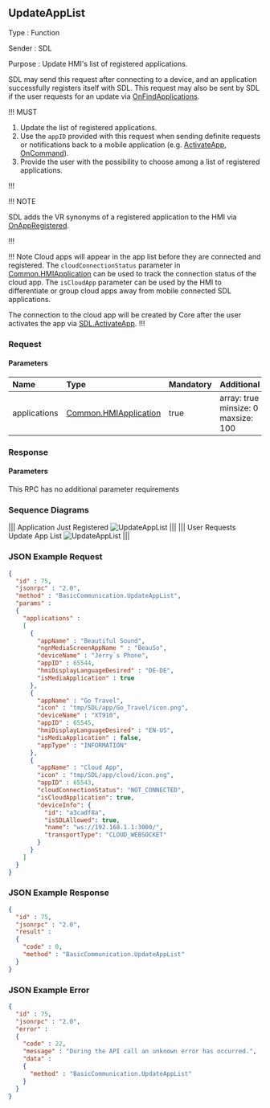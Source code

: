 ## UpdateAppList

Type
: Function

Sender
: SDL

Purpose
: Update HMI's list of registered applications.

SDL may send this request after connecting to a device, and an application successfully registers itself with SDL. This request may also be sent by SDL if the user requests for an update via [OnFindApplications](../onfindapplications).

!!! MUST

  1. Update the list of registered applications.
  2. Use the `appID` provided with this request when sending definite requests or notifications back to a mobile application (e.g. [ActivateApp](../activateapp), [OnCommand](../../ui/oncommand)).
  3. Provide the user with the possibility to choose among a list of registered applications.

!!!

!!! NOTE

SDL adds the VR synonyms of a registered application to the HMI via [OnAppRegistered](../onappregistered).

!!!

!!! Note
Cloud apps will appear in the app list before they are connected and registered. The `cloudConnectionStatus` parameter in [Common.HMIApplication](../../common/structs/#hmiapplication) can be used to track the connection status of the cloud app. The `isCloudApp` parameter can be used by the HMI to differentiate or group cloud apps away from mobile connected SDL applications. 

The connection to the cloud app will be created by Core after the user activates the app via [SDL.ActivateApp](../../SDL/ActivateApp).
!!!


### Request

#### Parameters

|Name|Type|Mandatory|Additional|
|:---|:---|:--------|:---------|
|applications|[Common.HMIApplication](../../common/structs/#hmiapplication)|true|array: true<br>minsize: 0<br>maxsize: 100|

### Response

#### Parameters

This RPC has no additional parameter requirements

### Sequence Diagrams
|||
Application Just Registered
![UpdateAppList](./assets/UpdateAppListAppRegister.png)
|||
|||
User Requests Update App List
![UpdateAppList](./assets/UpdateAppListUser.png)
|||

### JSON Example Request

```json
{
  "id" : 75,
  "jsonrpc" : "2.0",
  "method" : "BasicCommunication.UpdateAppList",
  "params" :
  {
    "applications" :
    [
      {
        "appName" : "Beautiful Sound",
        "ngnMediaScreenAppName " : "BeauSo",
        "deviceName" : "Jerry`s Phone",
        "appID" : 65544,
        "hmiDisplayLanguageDesired" : "DE-DE",
        "isMediaApplication" : true
      },
      {
        "appName" : "Go Travel",
        "icon" : "tmp/SDL/app/Go_Travel/icon.png",
        "deviceName" : "XT910",
        "appID" : 65545,
        "hmiDisplayLanguageDesired" : "EN-US",
        "isMediaApplication" : false,
        "appType" : "INFORMATION"
      },
      {
        "appName" : "Cloud App",
        "icon" : "tmp/SDL/app/cloud/icon.png",
        "appID" : 65543,
        "cloudConnectionStatus": "NOT_CONNECTED",
        "isCloudApplication": true,
        "deviceInfo": {
          "id": "a3cadf8a",
          "isSDLAllowed": true,
          "name": "ws://192.168.1.1:3000/",
          "transportType": "CLOUD_WEBSOCKET"
        }
      }
    ]
  }
}
```

### JSON Example Response

```json
{
  "id" : 75,
  "jsonrpc" : "2.0",
  "result" :
  {
    "code" : 0,
    "method" : "BasicCommunication.UpdateAppList"
  }
}
```

### JSON Example Error

```json
{
  "id" : 75,
  "jsonrpc" : "2.0",
  "error" :
  {
    "code" : 22,
    "message" : "During the API call an unknown error has occurred.",
    "data" :
    {
      "method" : "BasicCommunication.UpdateAppList"
    }
  }
}
```
